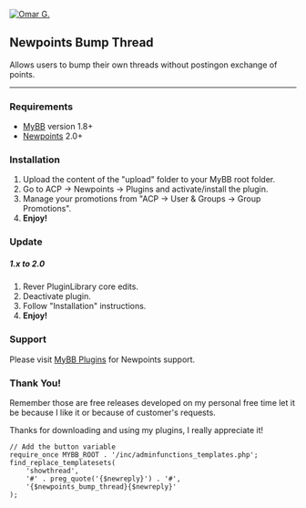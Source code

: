 [![Omar G.](http://omarg.me/public/images/logo.png "Omar G. MyBB Page")](http://omarg.me/mybb "Omar G. MyBB Page")

## Newpoints Bump Thread

Allows users to bump their own threads without postingon exchange of points.

***

### Requirements

- [MyBB](http://www.mybb.com/downloads "Download MyBB") version 1.8+
- [Newpoints](http://mods.mybb.com/view/newpoints "Download Newpoints") 2.0+

### Installation

1. Upload the content of the "upload" folder to your MyBB root folder.
2. Go to ACP -> Newpoints -> Plugins and activate/install the plugin.
3. Manage your promotions from "ACP -> User & Groups -> Group Promotions".
4. __Enjoy!__

### Update

##### 1.x to 2.0

1. Rever PluginLibrary core edits.
2. Deactivate plugin.
3. Follow "Installation" instructions.
4. __Enjoy!__

### Support

Please visit [MyBB Plugins](http://forums.mybb-plugins.com/Forum-NewPoints--49 "Visit MyBB Plugins") for Newpoints
support.

### Thank You!

Remember those are free releases developed on my personal free time let it be because I like it or because of customer's
requests.

Thanks for downloading and using my plugins, I really appreciate it!

    // Add the button variable
    require_once MYBB_ROOT . '/inc/adminfunctions_templates.php';
    find_replace_templatesets(
        'showthread',
        '#' . preg_quote('{$newreply}') . '#',
        '{$newpoints_bump_thread}{$newreply}'
    );